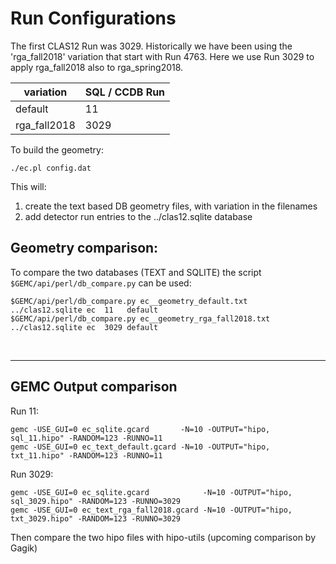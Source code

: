 # Run Configurations

The first CLAS12 Run was 3029. Historically we have been using the 'rga_fall2018' variation that start with Run 4763.
Here we use Run 3029 to apply rga_fall2018 also to rga_spring2018.

| variation    | SQL / CCDB Run | 
|--------------|----------------|
| default      | 11             | 
| rga_fall2018 | 3029           | 




To build the geometry:

````./ec.pl config.dat````

This will:

1. create the text based DB geometry files, with variation in the filenames
2. add detector run entries to the ../clas12.sqlite database


## Geometry comparison:

To compare the two databases (TEXT and SQLITE) the script ` $GEMC/api/perl/db_compare.py` can be used:

````
$GEMC/api/perl/db_compare.py ec__geometry_default.txt      ../clas12.sqlite ec  11   default
$GEMC/api/perl/db_compare.py ec__geometry_rga_fall2018.txt ../clas12.sqlite ec  3029 default
````

<br/>

---




## GEMC Output comparison

Run 11:

```
gemc -USE_GUI=0 ec_sqlite.gcard       -N=10 -OUTPUT="hipo, sql_11.hipo" -RANDOM=123 -RUNNO=11  
gemc -USE_GUI=0 ec_text_default.gcard -N=10 -OUTPUT="hipo, txt_11.hipo" -RANDOM=123 -RUNNO=11  
```

Run 3029:

```
gemc -USE_GUI=0 ec_sqlite.gcard            -N=10 -OUTPUT="hipo, sql_3029.hipo" -RANDOM=123 -RUNNO=3029
gemc -USE_GUI=0 ec_text_rga_fall2018.gcard -N=10 -OUTPUT="hipo, txt_3029.hipo" -RANDOM=123 -RUNNO=3029
```

Then compare the two hipo files with hipo-utils (upcoming comparison by Gagik)
